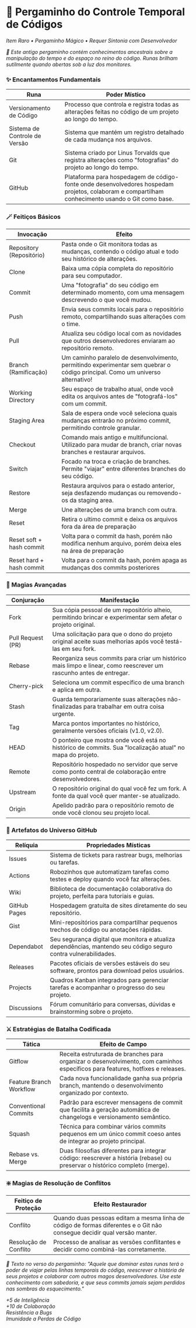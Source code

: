 # 📜 Pergaminho do Controle Temporal de Códigos

_Item Raro • Pergaminho Mágico • Requer Sintonia com Desenvolvedor_

_📜 Este antigo pergaminho contém conhecimentos ancestrais sobre a manipulação do tempo e do espaço no reino do código. Runas brilham sutilmente quando abertas sob a luz dos monitores._

### ✨ Encantamentos Fundamentais

| Runa                          | Poder Místico                                                                                                                                    |
| ----------------------------- | ------------------------------------------------------------------------------------------------------------------------------------------------ |
| Versionamento de Código       | Processo que controla e registra todas as alterações feitas no código de um projeto ao longo do tempo.                                           |
| Sistema de Controle de Versão | Sistema que mantém um registro detalhado de cada mudança nos arquivos.                                                                           |
| Git                           | Sistema criado por Linus Torvalds que registra alterações como "fotografias" do projeto ao longo do tempo.                                       |
| GitHub                        | Plataforma para hospedagem de código-fonte onde desenvolvedores hospedam projetos, colaboram e compartilham conhecimento usando o Git como base. |

### 🪄 Feitiços Básicos

| Invocação                | Efeito                                                                                                                        |
| ------------------------ | ----------------------------------------------------------------------------------------------------------------------------- |
| Repository (Repositório) | Pasta onde o Git monitora todas as mudanças, contendo o código atual e todo seu histórico de alterações.                      |
| Clone                    | Baixa uma cópia completa do repositório para seu computador.                                                                  |
| Commit                   | Uma "fotografia" do seu código em determinado momento, com uma mensagem descrevendo o que você mudou.                         |
| Push                     | Envia seus commits locais para o repositório remoto, compartilhando suas alterações com o time.                               |
| Pull                     | Atualiza seu código local com as novidades que outros desenvolvedores enviaram ao repositório remoto.                         |
| Branch (Ramificação)     | Um caminho paralelo de desenvolvimento, permitindo experimentar sem quebrar o código principal. Como um universo alternativo! |
| Working Directory        | Seu espaço de trabalho atual, onde você edita os arquivos antes de "fotografá-los" com um commit.                             |
| Staging Area             | Sala de espera onde você seleciona quais mudanças entrarão no próximo commit, permitindo controle granular.                   |
| Checkout                 | Comando mais antigo e multifuncional. Utilizado para mudar de branch, criar novas branches e restaurar arquivos.              |
| Switch                   | Focado na troca e criação de branches. Permite "viajar" entre diferentes branches do seu código.                              |
| Restore                  | Restaura arquivos para o estado anterior, seja desfazendo mudanças ou removendo-os da staging area.                           |
| Merge                    | Une alterações de uma branch com outra.                                                                                       |
| Reset                    | Retira o ultimo commit e deixa os arquivos fora da área de preparação                                                         |
| Reset soft + hash commit | Volta para o commit da hash, porém não modifica nenhum arquivo, porém deixa eles na área de preparação                        |
| Reset hard + hash commit | Volta para o commit da hash, porém apaga as mudanças dos commits posteriores                                                  |


### 💫 Magias Avançadas

| Conjuração        | Manifestação                                                                                                        |
| ----------------- | ------------------------------------------------------------------------------------------------------------------- |
| Fork              | Sua cópia pessoal de um repositório alheio, permitindo brincar e experimentar sem afetar o projeto original.        |
| Pull Request (PR) | Uma solicitação para que o dono do projeto original aceite suas melhorias após você testá-las em seu fork.          |
| Rebase            | Reorganiza seus commits para criar um histórico mais limpo e linear, como reescrever um rascunho antes de entregar. |
| Cherry-pick       | Seleciona um commit específico de uma branch e aplica em outra.                                                     |
| Stash             | Guarda temporariamente suas alterações não-finalizadas para trabalhar em outra coisa urgente.                       |
| Tag               | Marca pontos importantes no histórico, geralmente versões oficiais (v1.0, v2.0).                                    |
| HEAD              | O ponteiro que mostra onde você está no histórico de commits. Sua "localização atual" no mapa do projeto.           |
| Remote            | Repositório hospedado no servidor que serve como ponto central de colaboração entre desenvolvedores.                |
| Upstream          | O repositório original do qual você fez um fork. A fonte da qual você quer manter-se atualizado.                    |
| Origin            | Apelido padrão para o repositório remoto de onde você clonou seu projeto local.                                     |

### 🏰 Artefatos do Universo GitHub

| Relíquia     | Propriedades Místicas                                                                                           |
| ------------ | --------------------------------------------------------------------------------------------------------------- |
| Issues       | Sistema de tickets para rastrear bugs, melhorias ou tarefas.                                                    |
| Actions      | Robozinhos que automatizam tarefas como testes e deploy quando você faz alterações.                             |
| Wiki         | Biblioteca de documentação colaborativa do projeto, perfeita para tutoriais e guias.                            |
| GitHub Pages | Hospedagem gratuita de sites diretamente do seu repositório.                                                    |
| Gist         | Mini-repositórios para compartilhar pequenos trechos de código ou anotações rápidas.                            |
| Dependabot   | Seu segurança digital que monitora e atualiza dependências, mantendo seu código seguro contra vulnerabilidades. |
| Releases     | Pacotes oficiais de versões estáveis do seu software, prontos para download pelos usuários.                     |
| Projects     | Quadros Kanban integrados para gerenciar tarefas e acompanhar o progresso do seu projeto.                       |
| Discussions  | Fórum comunitário para conversas, dúvidas e brainstorming sobre o projeto.                                      |

### ⚔️ Estratégias de Batalha Codificada

| Tática                  | Efeito de Campo                                                                                                                |
| ----------------------- | ------------------------------------------------------------------------------------------------------------------------------ |
| Gitflow                 | Receita estruturada de branches para organizar o desenvolvimento, com caminhos específicos para features, hotfixes e releases. |
| Feature Branch Workflow | Cada nova funcionalidade ganha sua própria branch, mantendo o desenvolvimento organizado por contexto.                         |
| Conventional Commits    | Padrão para escrever mensagens de commit que facilita a geração automática de changelogs e versionamento semântico.            |
| Squash                  | Técnica para combinar vários commits pequenos em um único commit coeso antes de integrar ao projeto principal.                 |
| Rebase vs. Merge        | Duas filosofias diferentes para integrar código: reescrever a história (rebase) ou preservar o histórico completo (merge).     |

### ❇️ Magias de Resolução de Conflitos

| Feitiço de Proteção   | Efeito Restaurador                                                                                                       |
| --------------------- | ------------------------------------------------------------------------------------------------------------------------ |
| Conflito              | Quando duas pessoas editam a mesma linha de código de formas diferentes e o Git não consegue decidir qual versão manter. |
| Resolução de Conflito | Processo de analisar as versões conflitantes e decidir como combiná-las corretamente.                                    |

_📜 Texto no verso do pergaminho:_ _"Aquele que dominar estas runas terá o poder de viajar pelas linhas temporais do código, reescrever a história de seus projetos e colaborar com outros magos desenvolvedores. Use este conhecimento com sabedoria, e que seus commits jamais sejam perdidos nas sombras do esquecimento."_

_+5 de Inteligência_\
_+10 de Colaboração_\
_Resistência a Bugs_\
_Imunidade a Perdas de Código_
